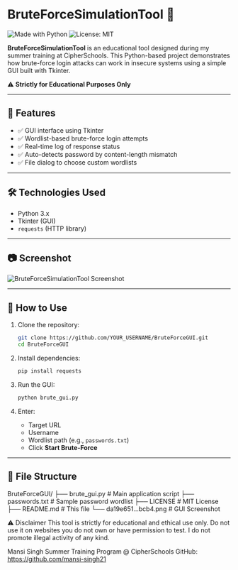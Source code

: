 # BruteForceSimulationTool 🔐
![Made with Python](https://img.shields.io/badge/Made%20with-Python-3776AB?style=for-the-badge&logo=python&logoColor=white)
![License: MIT](https://img.shields.io/badge/License-MIT-yellow.svg)

**BruteForceSimulationTool** is an educational tool designed during my summer training at CipherSchools. This Python-based project demonstrates how brute-force login attacks can work in insecure systems using a simple GUI built with Tkinter.

⚠️ **Strictly for Educational Purposes Only**

---

## 📌 Features

- ✅ GUI interface using Tkinter
- ✅ Wordlist-based brute-force login attempts
- ✅ Real-time log of response status
- ✅ Auto-detects password by content-length mismatch
- ✅ File dialog to choose custom wordlists

---

## 🛠️ Technologies Used

- Python 3.x
- Tkinter (GUI)
- `requests` (HTTP library)

---

## 📷 Screenshot

![BruteForceSimulationTool Screenshot](da19e651-cdf8-4245-b283-a5601b52bcb4.png)

---

## 🚀 How to Use

1. Clone the repository:
    ```bash
    git clone https://github.com/YOUR_USERNAME/BruteForceGUI.git
    cd BruteForceGUI
    ```

2. Install dependencies:
    ```bash
    pip install requests
    ```

3. Run the GUI:
    ```bash
    python brute_gui.py
    ```

4. Enter:
    - Target URL
    - Username
    - Wordlist path (e.g., `passwords.txt`)
    - Click **Start Brute-Force**

---

## 📁 File Structure
BruteForceGUI/
├── brute_gui.py         # Main application script
├── passwords.txt        # Sample password wordlist
├── LICENSE              # MIT License
├── README.md            # This file
└── da19e651...bcb4.png  # GUI Screenshot


⚠️ Disclaimer
This tool is strictly for educational and ethical use only.
Do not use it on websites you do not own or have permission to test.
I do not promote illegal activity of any kind.

Mansi Singh
Summer Training Program @ CipherSchools
GitHub: https://github.com/mansi-singh21




